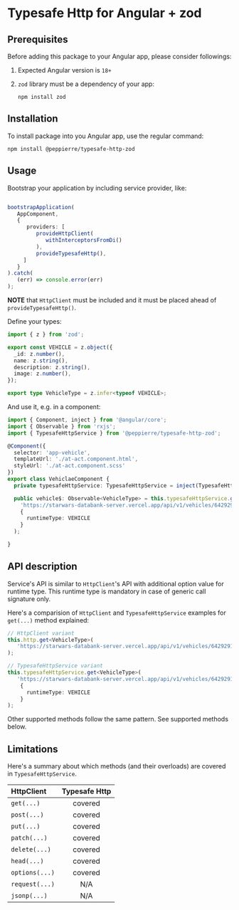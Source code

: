 # Typesafe Http for Angular + zod

## Prerequisites

Before adding this package to your Angular app, please consider followings:

1. Expected Angular version is `18+`
1. `zod` library must be a dependency of your app:

   `npm install zod`

## Installation

To install package into you Angular app, use the regular command:

`npm install @peppierre/typesafe-http-zod`

## Usage

Bootstrap your application by including service provider, like:

```Typescript

bootstrapApplication(
   AppComponent,
   {
      providers: [
         provideHttpClient(
            withInterceptorsFromDi()
         ),
         provideTypesafeHttp(),
     ]
   }
).catch(
   (err) => console.error(err)
);
```

**NOTE** that `HttpClient` must be included and it must be placed ahead of `provideTypesafeHttp()`.

Define your types:

```Typescript
import { z } from 'zod';

export const VEHICLE = z.object({
  _id: z.number(),
  name: z.string(),
  description: z.string(),
  image: z.number(),
});

export type VehicleType = z.infer<typeof VEHICLE>;
```

And use it, e.g. in a component:

```Typescript
import { Component, inject } from '@angular/core';
import { Observable } from 'rxjs';
import { TypesafeHttpService } from '@peppierre/typesafe-http-zod';

@Component({
  selector: 'app-vehicle',
  templateUrl: './at-act.component.html',
  styleUrl: './at-act.component.scss'
})
export class VehiclaeComponent {
  private typesafeHttpService: TypesafeHttpService = inject(TypesafeHttpService);

  public vehicle$: Observable<VehicleType> = this.typesafeHttpService.get<VehicleType>(
    'https://starwars-databank-server.vercel.app/api/v1/vehicles/6429291f021f17e13fbc1d43',
    {
      runtimeType: VEHICLE
    }
  );

}
```

## API description

Service's API is similar to `HttpClient`'s API with additional option value for runtime type. This runtime type is mandatory in case of generic call signature only.

Here's a comparision of `HttpClient` and `TypesafeHttpService` examples for `get(...)` method explained:

```Typescript
// HttpClient variant
this.http.get<VehicleType>(
   'https://starwars-databank-server.vercel.app/api/v1/vehicles/6429291f021f17e13fbc1d43'
);    
```

```Typescript
// TypesafeHttpService variant
this.typesafeHttpService.get<VehicleType>(
   'https://starwars-databank-server.vercel.app/api/v1/vehicles/6429291f021f17e13fbc1d43',
    {
      runtimeType: VEHICLE
    }
);    
```

Other supported methods follow the same pattern. See supported methods below.

## Limitations

Here's a summary about which methods (and their overloads) are covered in `TypesafeHttpService`.

| HttpClient | Typesafe Http |
| :- | :-: |
| `get(...)` | covered |
| `post(...)` | covered |
| `put(...)` | covered |
| `patch(...)` | covered |
| `delete(...)` | covered |
| `head(...)` | covered |
| `options(...)` | covered |
| `request(...)` | N/A |
| `jsonp(...)` | N/A |
